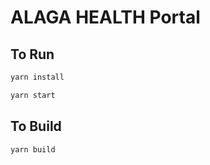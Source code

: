 # ALAGA HEALTH Portal

## To Run

```sh
yarn install
```

```sh
yarn start
```

## To Build

```sh
yarn build
```
